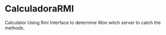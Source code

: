 # CalculadoraRMI
Calculator Using Rmi Interface to determine Won witch server to catch the methods.
